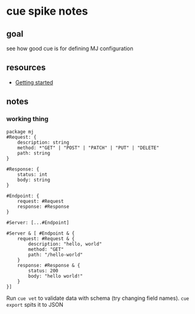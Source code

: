 # cue spike notes

## goal

see how good cue is for defining MJ configuration

## resources

- [Getting started](https://cuelang.org/docs/install/)

## notes

### working thing
```cue
package mj
#Request: {
	description: string
	method: *"GET" | "POST" | "PATCH" | "PUT" | "DELETE"
	path: string
}

#Response: {
	status: int
	body: string
}

#Endpoint: {
	request: #Request
	response: #Response
}

#Server: [...#Endpoint]

#Server & [ #Endpoint & {
	request: #Request & {
		description: "hello, world"
		method: "GET"
		path: "/hello-world"
	}
	response: #Response & {
		status: 200
		body: "hello world!"
	}
}]
```

Run `cue vet` to validate data with schema (try changing field names). `cue export` spits it to JSON

